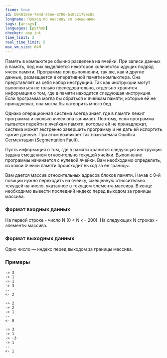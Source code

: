 ```yaml
---
fixme: true
id: b940159e-784d-45ee-8706-b10c2175ec8a
longname: Проход по массиву со смещением
tags: [arrays]
languages: [python]
checker: cmp_int
time_limit: 2
real_time_limit: 5
max_vm_size: 64M
---
```


Память в компьютере обычно разделена на ячейки. При записи данных в память, под них выделяется некоторое количество идущих подряд ячеек памяти. Программа при выполнении, так же, как и другие данные, размещается в оперативной памяти компьютера. Она представляет из себя набор инструкций. Так как инструкции могут выполняться не только последовательно, отдельно хранится информация о том, где в памяти находится следующая инструкция. Если программа могла бы обраться к ячейкам памяти, которые ей не принадлежат, она могла бы натворить много бед.

Однако операционная система всегда знает, где в памяти лежит программа и сколько ячеек она занимает. Поэтому, если программа пытается перейти к ячейкам памяти, которые ей не принадлежат, система может экстренно завершить программу и не дать ей испортить чужие данные. При этом возникает так называемая Ошибка Сегментации (Segmentation Fault).

Пусть информация о том, где в памяти хранится следующая инструкция задана смещением относительно текущей ячейки. Выполнение программы начинается с нулевой ячейки. Вам необходимо определить, из какой ячейки памяти происходит выход за ее границы.

Вам дается массив относительных адресов блоков памяти. Начав с 0-й позиции нужно переходить на ячейку, смещенную относительно текущей на число, указанное в текущем элемента массива.
В конце необходимо вывести последний индекс перед выходом за границы массива.

### Формат входных данных

На первой строке - число N (0 < N <= 200).
На следующих N строках - элементы массива. 

### Формат выходных данных

Одно число — индекс перед выходом за границы массива.

### Примеры

```
-> 3
-> 1
-> 1
-> 3
--
<- 2
```

```
-> 2
-> 2
-> 1
--
<- 0
```

```
-> 3
-> 1
-> -3
-> 1
--
<- 1
```
